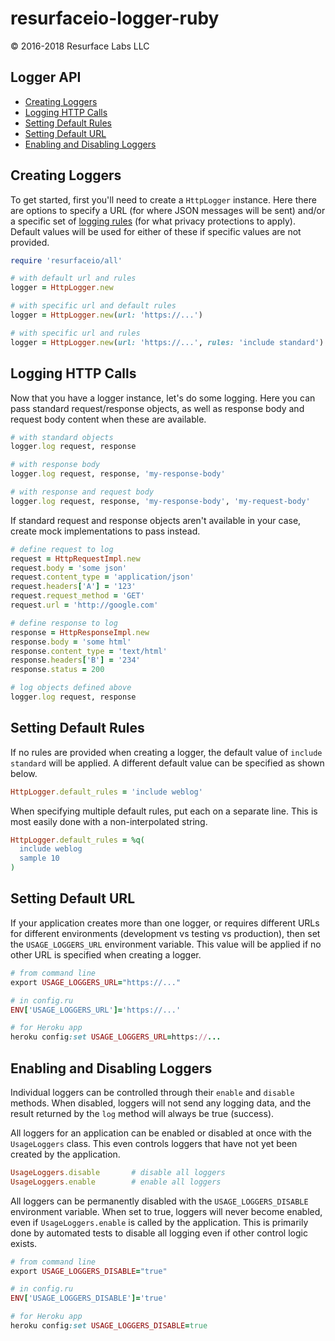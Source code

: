 # resurfaceio-logger-ruby
&copy; 2016-2018 Resurface Labs LLC

## Logger API

<ul>
<li><a href="#creating_loggers">Creating Loggers</a></li>
<li><a href="#logging_http">Logging HTTP Calls</a></li>
<li><a href="#setting_default_rules">Setting Default Rules</a></li>
<li><a href="#setting_default_url">Setting Default URL</a></li>
<li><a href="#enabling_and_disabling_loggers">Enabling and Disabling Loggers</a></li>
</ul>

<a name="creating_loggers"/>

## Creating Loggers

To get started, first you'll need to create a `HttpLogger` instance. Here there are options to specify a URL (for where JSON 
messages will be sent) and/or a specific set of <a href="https://resurface.io/rules.html">logging rules</a> (for what privacy 
protections to apply). Default values will be used for either of these if specific values are not provided.

```ruby
require 'resurfaceio/all'

# with default url and rules
logger = HttpLogger.new

# with specific url and default rules
logger = HttpLogger.new(url: 'https://...')

# with specific url and rules
logger = HttpLogger.new(url: 'https://...', rules: 'include standard')
```

<a name="logging_http"/>

## Logging HTTP Calls

Now that you have a logger instance, let's do some logging. Here you can pass standard request/response objects, as well
as response body and request body content when these are available. 

```ruby
# with standard objects
logger.log request, response

# with response body
logger.log request, response, 'my-response-body'

# with response and request body
logger.log request, response, 'my-response-body', 'my-request-body'
```

If standard request and response objects aren't available in your case, create mock implementations to pass instead.

```ruby
# define request to log
request = HttpRequestImpl.new
request.body = 'some json'
request.content_type = 'application/json'
request.headers['A'] = '123'
request.request_method = 'GET'
request.url = 'http://google.com'

# define response to log
response = HttpResponseImpl.new
response.body = 'some html'
response.content_type = 'text/html'
response.headers['B'] = '234'
response.status = 200

# log objects defined above
logger.log request, response
```

<a name="setting_default_rules"/>

## Setting Default Rules

If no rules are provided when creating a logger, the default value of `include standard` will be applied. A different default
value can be specified as shown below.

```ruby
HttpLogger.default_rules = 'include weblog'
```

When specifying multiple default rules, put each on a separate line. This is most easily done with a non-interpolated string.

```ruby
HttpLogger.default_rules = %q(
  include weblog
  sample 10
)
```

<a name="setting_default_url"/>

## Setting Default URL

If your application creates more than one logger, or requires different URLs for different environments (development vs
testing vs production), then set the `USAGE_LOGGERS_URL` environment variable. This value will be applied if no other URL
is specified when creating a logger.

```ruby
# from command line
export USAGE_LOGGERS_URL="https://..."

# in config.ru
ENV['USAGE_LOGGERS_URL']='https://...'

# for Heroku app
heroku config:set USAGE_LOGGERS_URL=https://...
```

<a name="enabling_and_disabling_loggers"/>

## Enabling and Disabling Loggers

Individual loggers can be controlled through their `enable` and `disable` methods. When disabled, loggers will
not send any logging data, and the result returned by the `log` method will always be true (success).

All loggers for an application can be enabled or disabled at once with the `UsageLoggers` class. This even controls
loggers that have not yet been created by the application.

```ruby
UsageLoggers.disable       # disable all loggers
UsageLoggers.enable        # enable all loggers
```

All loggers can be permanently disabled with the `USAGE_LOGGERS_DISABLE` environment variable. When set to true,
loggers will never become enabled, even if `UsageLoggers.enable` is called by the application. This is primarily 
done by automated tests to disable all logging even if other control logic exists. 

```ruby
# from command line
export USAGE_LOGGERS_DISABLE="true"

# in config.ru
ENV['USAGE_LOGGERS_DISABLE']='true'

# for Heroku app
heroku config:set USAGE_LOGGERS_DISABLE=true
```
